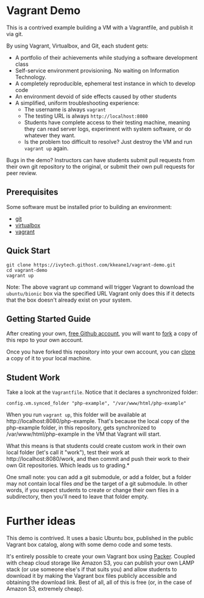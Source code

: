 # Vagrant Demo

This is a contrived example building a VM with a Vagrantfile, and publish it via git.

By using Vagrant, Virtualbox, and Git, each student gets:

- A portfolio of their achievements while studying a software development class
- Self-service environment provisioning.  No waiting on Information Technology.
- A completely reproducible, ephemeral test instance in which to develop code
- An environment devoid of side effects caused by other students
- A simplified, uniform troubleshooting experience:
  - The username is always `vagrant`
  - The testing URL is always `http://localhost:8080`
  - Students have complete access to their testing machine, meaning they can 
  read server logs, experiment with system software, or do whatever they want.
  - Is the problem too difficult to resolve? Just destroy the VM and run `vagrant up` again.

Bugs in the demo?  Instructors can have students submit pull requests from their own
git repository to the original, or submit their own pull requests for peer review. 

## Prerequisites

Some software must be installed prior to building an environment:

- [git](https://git-scm.com/downloads)
- [virtualbox](https://www.virtualbox.org/)
- [vagrant](https://vagrantup.com/)

## Quick Start

 

```
git clone https://ivytech.githost.com/kkeane1/vagrant-demo.git
cd vagrant-demo
vagrant up
```

Note: The above vagrant up command will trigger Vagrant to download the `ubuntu/bionic` box via the specified URL Vagrant only does this if it detects that the box doesn't already exist on your system.

## Getting Started Guide

After creating your own, [free Github account](https://github.com/join), you will want to 
[fork](https://help.github.com/articles/fork-a-repo/) a copy of this repo to your own account. 

Once you have forked this repository into your own account, you can [clone](https://help.github.com/articles/cloning-a-repository/)
a copy of it to your local machine.

## Student Work

Take a look at the `Vagrantfile`.  Notice that it declares a synchronized folder:

```
config.vm.synced_folder "php-example", "/var/www/html/php-example"
```

When you run `vagrant up`, this folder will be available at http://localhost:8080/php-example.
That's because the local copy of the php-example folder, in this repository, gets synchronized
to /var/www/html/php-example in the VM that Vagrant will start.

What this means is that students could create custom work in their own local folder (let's call
it "work"), test their work at http://localhost:8080/work, and then commit and push their work
to their own Git repositories.  Which leads us to grading.\*

One small note: you can add a git submodule, or add a folder, but a folder may not contain
local files *and* be the target of a git submodule.  In other words, if you expect students
to create or change their own files in a subdirectory, then you'll need to leave that folder
empty.

# Further ideas

This demo is contrived.  It uses a basic Ubuntu box, published in the public Vagrant box
catalog, along with some demo code and some tests.

It's entirely possible to create your own Vagrant box using [Packer](https://www.packer.io/).
Coupled with cheap cloud storage like Amazon S3, you can publish your own LAMP stack (or
use someone else's if that suits you) and allow students to download it by making the 
Vagrant box files publicly accessible and obtaining the download link.  Best of all, all of this
is free (or, in the case of Amazon S3, extremely cheap).
